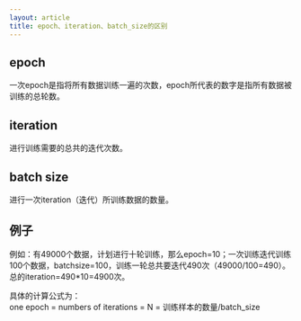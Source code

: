 ```yaml
---
layout: article
title: epoch、iteration、batch_size的区别
---
```


## epoch

一次epoch是指将所有数据训练一遍的次数，epoch所代表的数字是指所有数据被训练的总轮数。

## iteration

进行训练需要的总共的迭代次数。

## batch size

进行一次iteration（迭代）所训练数据的数量。

<!--more-->

## 例子

例如：有49000个数据，计划进行十轮训练，那么epoch=10；一次训练迭代训练100个数据，batchsize=100，训练一轮总共要迭代490次（49000/100=490）。总的iteration=490\*10=4900次。

具体的计算公式为：  
one epoch = numbers of iterations = N = 训练样本的数量/batch\_size